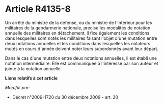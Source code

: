 # Article R4135-8

Un arrêté du   ministre de la défense, ou du ministre de l'intérieur pour les militaires de la gendarmerie nationale, précise
les modalités de notation annuelle des militaires en détachement. Il fixe également les conditions dans lesquelles sont notés
les militaires faisant l'objet d'une mutation entre deux notations annuelles et les conditions dans lesquelles les notateurs
mutés en cours d'année doivent noter leurs subordonnés avant leur départ. 

Dans le cas d'une mutation entre deux notations annuelles, il est établi une notation intermédiaire. Elle est communiquée à
l'intéressé par son auteur et jointe à la notation annuelle.

**Liens relatifs à cet article**

_Modifié par_:

  - Décret n°2009-1720 du 30 décembre 2009 - art. 20
